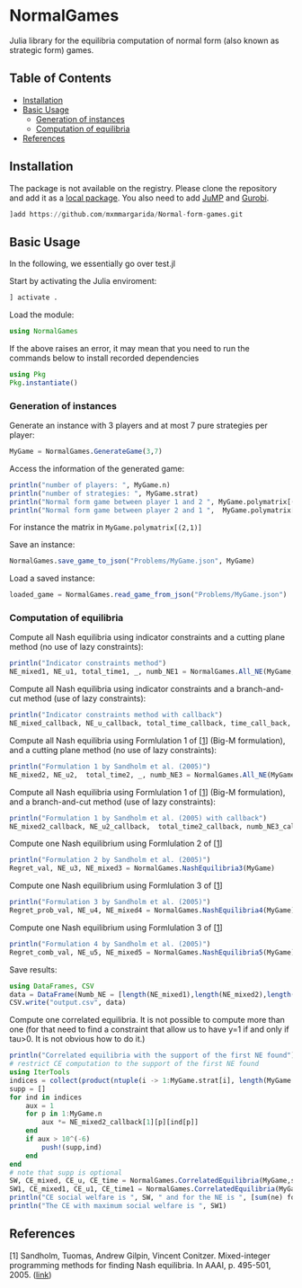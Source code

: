 # NormalGames <!-- omit from toc -->

Julia library for the equilibria computation of normal form (also known as strategic form) games.

## Table of Contents <!-- omit from toc -->

- [Installation](#installation)
- [Basic Usage](#basic-usage)
  - [Generation of instances](#generation-of-instances)
  - [Computation of equilibria](#computation-of-equilibria)
- [References](#references)

## Installation

The package is not available on the registry. Please clone the repository and
add it as a [local package](https://pkgdocs.julialang.org/v1/managing-packages/#Adding-a-local-package). You also need to add [JuMP](https://jump.dev/JuMP.jl/stable/) and [Gurobi](https://github.com/jump-dev/Gurobi.jl).

```julia
]add https://github.com/mxmmargarida/Normal-form-games.git
```

## Basic Usage

In the following, we essentially go over test.jl

Start by activating the Julia enviroment:

```julia
] activate .
```

Load the module:

```julia
using NormalGames
```

If the above raises an error, it may mean that you need to run the commands below to install recorded dependencies
```julia
using Pkg
Pkg.instantiate()
```

### Generation of instances

Generate an instance with 3 players and at most 7 pure strategies per player:

```julia
MyGame = NormalGames.GenerateGame(3,7)
```

Access the information of the generated game:

```julia
println("number of players: ", MyGame.n)
println("number of strategies: ", MyGame.strat)
println("Normal form game between player 1 and 2 ", MyGame.polymatrix[(1,2)])
println("Normal form game between player 2 and 1 ",  MyGame.polymatrix[(2,1)])
```

For instance the matrix in ```MyGame.polymatrix[(2,1)]```

Save an instance:

```julia
NormalGames.save_game_to_json("Problems/MyGame.json", MyGame)
```

Load a saved instance:

```julia
loaded_game = NormalGames.read_game_from_json("Problems/MyGame.json")
```

### Computation of equilibria

Compute all Nash equilibria using indicator constraints and a cutting plane method (no use of lazy constraints):

```julia
println("Indicator constraints method")
NE_mixed1, NE_u1, total_time1, _, numb_NE1 = NormalGames.All_NE(MyGame,1)
```

Compute all Nash equilibria using indicator constraints and a branch-and-cut method (use of lazy constraints):

```julia
println("Indicator constraints method with callback")
NE_mixed_callback, NE_u_callback, total_time_callback, time_call_back, numb_call_back = NormalGames.All_NE(MyGame, "callback 1")
```

Compute all Nash equilibria using Formlulation 1 of \[[1](#readme-ref1)\] (Big-M formulation), and a cutting plane method (no use of lazy constraints):

```julia
println("Formulation 1 by Sandholm et al. (2005)")
NE_mixed2, NE_u2,  total_time2, _, numb_NE3 = NormalGames.All_NE(MyGame,2)
```

Compute all Nash equilibria using Formlulation 1 of \[[1](#readme-ref1)\] (Big-M formulation), and a branch-and-cut method (use of lazy constraints):

```julia
println("Formulation 1 by Sandholm et al. (2005) with callback")
NE_mixed2_callback, NE_u2_callback,  total_time2_callback, numb_NE3_callback = NormalGames.All_NE(MyGame,"callback 2")
```

Compute one Nash equilibrium using Formlulation 2 of \[[1](#readme-ref1)\]

```julia
println("Formulation 2 by Sandholm et al. (2005)")
Regret_val, NE_u3, NE_mixed3 = NormalGames.NashEquilibria3(MyGame)
```

Compute one Nash equilibrium using Formlulation 3 of \[[1](#readme-ref1)\]

```julia
println("Formulation 3 by Sandholm et al. (2005)")
Regret_prob_val, NE_u4, NE_mixed4 = NormalGames.NashEquilibria4(MyGame)
```

Compute one Nash equilibrium using Formlulation 3 of \[[1](#readme-ref1)\]

```julia
println("Formulation 4 by Sandholm et al. (2005)")
Regret_comb_val, NE_u5, NE_mixed5 = NormalGames.NashEquilibria5(MyGame)
```

Save results:

```julia
using DataFrames, CSV
data = DataFrame(Numb_NE = [length(NE_mixed1),length(NE_mixed2),length(NE_mixed_callback),length(NE_mixed2_callback)],Name = ["Indicator Method", "Formulation 1", "Indicator Method Callback", "Formulation 2 Callback"],Time = [total_time1, total_time2, total_time_callback,total_time2_callback])
CSV.write("output.csv", data)
```

Compute one correlated equilibria. It is not possible to compute more than one (for that need to find a constraint that allow us to have y=1 if and only if tau>0. It is not obvious how to do it.) 

```julia
println("Correlated equilibria with the support of the first NE found")
# restrict CE computation to the support of the first NE found
using IterTools
indices = collect(product(ntuple(i -> 1:MyGame.strat[i], length(MyGame.strat))...)) 
supp = []
for ind in indices
    aux = 1
    for p in 1:MyGame.n
        aux *= NE_mixed2_callback[1][p][ind[p]]
    end
    if aux > 10^(-6)
        push!(supp,ind)
    end
end
# note that supp is optional
SW, CE_mixed, CE_u, CE_time = NormalGames.CorrelatedEquilibria(MyGame,supp)
SW1, CE_mixed1, CE_u1, CE_time1 = NormalGames.CorrelatedEquilibria(MyGame)
println("CE social welfare is ", SW, " and for the NE is ", [sum(ne) for ne in NE_u2_callback])
println("The CE with maximum social welfare is ", SW1)
```

## References

<a id="readme-ref1"></a> \[1\] Sandholm, Tuomas, Andrew Gilpin, Vincent Conitzer. Mixed-integer programming methods for finding Nash equilibria. In AAAI, p. 495-501, 2005. ([link](https://cdn.aaai.org/AAAI/2005/AAAI05-078.pdf))